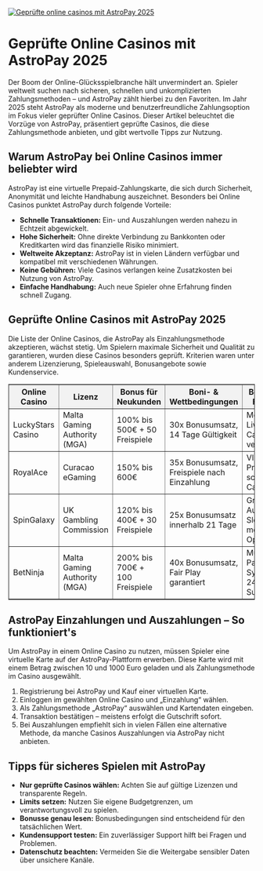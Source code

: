 [![Geprüfte online casinos mit AstroPay 2025](https://123-caf.pages.dev/gitsignup.png)](https://vrmoo.ru/Bt82HjjY)

<h1>Geprüfte Online Casinos mit AstroPay 2025</h1> <p>Der Boom der Online-Glücksspielbranche hält unvermindert an. Spieler weltweit suchen nach sicheren, schnellen und unkomplizierten Zahlungsmethoden – und AstroPay zählt hierbei zu den Favoriten. Im Jahr 2025 steht AstroPay als moderne und benutzerfreundliche Zahlungsoption im Fokus vieler geprüfter Online Casinos. Dieser Artikel beleuchtet die Vorzüge von AstroPay, präsentiert geprüfte Casinos, die diese Zahlungsmethode anbieten, und gibt wertvolle Tipps zur Nutzung.</p>  <h2>Warum AstroPay bei Online Casinos immer beliebter wird</h2> <p>AstroPay ist eine virtuelle Prepaid-Zahlungskarte, die sich durch Sicherheit, Anonymität und leichte Handhabung auszeichnet. Besonders bei Online Casinos punktet AstroPay durch folgende Vorteile:</p> <ul>   <li><strong>Schnelle Transaktionen:</strong> Ein- und Auszahlungen werden nahezu in Echtzeit abgewickelt.</li>   <li><strong>Hohe Sicherheit:</strong> Ohne direkte Verbindung zu Bankkonten oder Kreditkarten wird das finanzielle Risiko minimiert.</li>   <li><strong>Weltweite Akzeptanz:</strong> AstroPay ist in vielen Ländern verfügbar und kompatibel mit verschiedenen Währungen.</li>   <li><strong>Keine Gebühren:</strong> Viele Casinos verlangen keine Zusatzkosten bei Nutzung von AstroPay.</li>   <li><strong>Einfache Handhabung:</strong> Auch neue Spieler ohne Erfahrung finden schnell Zugang.</li> </ul>  <h2>Geprüfte Online Casinos mit AstroPay 2025</h2> <p>Die Liste der Online Casinos, die AstroPay als Einzahlungsmethode akzeptieren, wächst stetig. Um Spielern maximale Sicherheit und Qualität zu garantieren, wurden diese Casinos besonders geprüft. Kriterien waren unter anderem Lizenzierung, Spieleauswahl, Bonusangebote sowie Kundenservice.</p>  <table border="1" cellpadding="8" cellspacing="0" style="border-collapse: collapse; width: 100%; max-width: 700px;">   <thead>     <tr style="background-color: #f2f2f2;">       <th>Online Casino</th>       <th>Lizenz</th>       <th>Bonus für Neukunden</th>       <th>Boni- &amp; Wettbedingungen</th>       <th>Besondere Features</th>     </tr>   </thead>   <tbody>     <tr>       <td>LuckyStars Casino</td>       <td>Malta Gaming Authority (MGA)</td>       <td>100% bis 500€ + 50 Freispiele</td>       <td>30x Bonusumsatz, 14 Tage Gültigkeit</td>       <td>Modernes Live-Casino, App verfügbar</td>     </tr>     <tr>       <td>RoyalAce</td>       <td>Curacao eGaming</td>       <td>150% bis 600€</td>       <td>35x Bonusumsatz, Freispiele nach Einzahlung</td>       <td>VIP-Programm, schnelles Cashout</td>     </tr>     <tr>       <td>SpinGalaxy</td>       <td>UK Gambling Commission</td>       <td>120% bis 400€ + 30 Freispiele</td>       <td>25x Bonusumsatz innerhalb 21 Tage</td>       <td>Große Auswahl an Slots, mobile Optimierung</td>     </tr>     <tr>       <td>BetNinja</td>       <td>Malta Gaming Authority (MGA)</td>       <td>200% bis 700€ + 100 Freispiele</td>       <td>40x Bonusumsatz, Fair Play garantiert</td>       <td>Multi-Payment-System, 24/7 Support</td>     </tr>   </tbody> </table>  <h2>AstroPay Einzahlungen und Auszahlungen – So funktioniert's</h2> <p>Um AstroPay in einem Online Casino zu nutzen, müssen Spieler eine virtuelle Karte auf der AstroPay-Plattform erwerben. Diese Karte wird mit einem Betrag zwischen 10 und 1000 Euro geladen und als Zahlungsmethode im Casino ausgewählt.</p> <ol>   <li>Registrierung bei AstroPay und Kauf einer virtuellen Karte.</li>   <li>Einloggen im gewählten Online Casino und „Einzahlung“ wählen.</li>   <li>Als Zahlungsmethode „AstroPay“ auswählen und Kartendaten eingeben.</li>   <li>Transaktion bestätigen – meistens erfolgt die Gutschrift sofort.</li>   <li>Bei Auszahlungen empfiehlt sich in vielen Fällen eine alternative Methode, da manche Casinos Auszahlungen via AstroPay nicht anbieten.</li> </ol>  <h2>Tipps für sicheres Spielen mit AstroPay</h2> <ul>   <li><strong>Nur geprüfte Casinos wählen:</strong> Achten Sie auf gültige Lizenzen und transparente Regeln.</li>   <li><strong>Limits setzen:</strong> Nutzen Sie eigene Budgetgrenzen, um verantwortungsvoll zu spielen.</li>   <li><strong>Bonusse genau lesen:</strong> Bonusbedingungen sind entscheidend für den tatsächlichen Wert.</li>   <li><strong>Kundensupport testen:</strong> Ein zuverlässiger Support hilft bei Fragen und Problemen.</li>   <li><strong>Datenschutz beachten:</strong> Vermeiden Sie die Weitergabe sensibler Daten über unsichere Kanäle.</li> </ul>